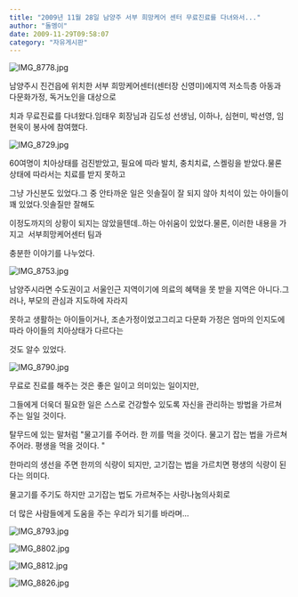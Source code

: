 ```yaml
---
title: "2009년 11월 28일 남양주 서부 희망케어 센터 무료진료를 다녀와서..."
author: "돌멩이"
date: 2009-11-29T09:58:07
category: "자유게시판"
---
```


![IMG_8778.jpg](/files/attach/images/2928/946/002/864f1f7a343dad7bf1fd2f606c967d70.)

남양주시 진건읍에 위치한 서부 희망케어센터(센터장 신영미)에지역 저소득층 아동과 다문화가정, 독거노인을 대상으로

치과 무료진료를 다녀왔다.임태우 회장님과 김도성 선생님, 이하나, 심현미, 박선영, 임현욱이 봉사에 참여했다.

![IMG_8729.jpg](/files/attach/images/2928/946/002/6a684ab10ef0a818bd064ed00885d425.)

60여명이 치아상태를 검진받았고, 필요에 따라 발치, 충치치료, 스켈링을 받았다.물론 상태에 따라서는 치료를 받지 못하고

그냥 가신분도 있었다.그 중 안타까운 일은 잇솔질이 잘 되지 않아 치석이 있는 아이들이 꽤 있었다.잇솔질만 잘해도

이정도까지의 상황이 되지는 않았을텐데..하는 아쉬움이 있었다.물론, 이러한 내용을 가지고  서부희망케어센터 팀과

충분한 이야기를 나누었다.

![IMG_8753.jpg](/files/attach/images/2928/946/002/52839435a6ab99f52e68ee4da7a854cd.)

남양주시라면 수도권이고 서울인근 지역이기에 의료의 혜택을 못 받을 지역은 아니다.그러나, 부모의 관심과 지도하에 자라지

못하고 생활하는 아이들이거나, 조손가정이었고그리고 다문화 가정은 엄마의 인지도에 따라 아이들의 치아상태가 다르다는

것도 알수 있었다.

![IMG_8790.jpg](/files/attach/images/2928/946/002/fdd7bd8feb1c7073f741c17082173878.)

무료로 진료를 해주는 것은 좋은 일이고 의미있는 일이지만,

그들에게 더욱더 필요한 일은 스스로 건강할수 있도록 자신을 관리하는 방법을 가르쳐 주는 일일 것이다.

탈무드에 있는 말처럼 \"물고기를 주어라. 한 끼를 먹을 것이다. 물고기 잡는 법을 가르쳐 주어라. 평생을 먹을 것이다. \"

한마리의 생선을 주면 한끼의 식량이 되지만, 고기잡는 법을 가르치면 평생의 식량이 된다는 의미다.

물고기를 주기도 하지만 고기잡는 법도 가르쳐주는 사랑나눔의사회로

더 많은 사람들에게 도움을 주는 우리가 되기를 바라며...

![IMG_8793.jpg](/files/attach/images/2928/946/002/a8a488f4f46683b4a7424f6057847d01.)

![IMG_8802.jpg](/files/attach/images/2928/946/002/e23e8e637b22d3702bcd01da5dc9ef9c.)

![IMG_8812.jpg](/files/attach/images/2928/946/002/8ef0a72e983c7b9f33874d3488e71867.)

![IMG_8826.jpg](/files/attach/images/2928/946/002/c3a70e8914682bced5cfb051444fb97a.)
